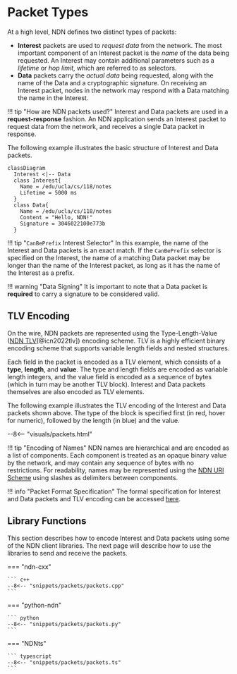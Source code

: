 # Packet Types

At a high level, NDN defines two distinct types of packets:

  * **Interest** packets are used to _request data_ from the network. The most important component of an Interest packet is the _name_ of the data being requested. An Interest may contain additional parameters such as a _lifetime_ or _hop limit_, which are referred to as selectors.
  * **Data** packets carry the _actual data_ being requested, along with the name of the Data and a cryptographic signature. On receiving an Interest packet, nodes in the network may respond with a Data matching the name in the Interest.

!!! tip "How are NDN packets used?"
    Interest and Data packets are used in a **request-response** fashion. An NDN application sends an Interest packet to request data from the network, and receives a single Data packet in response.

The following example illustrates the basic structure of Interest and Data packets.

``` mermaid
classDiagram
  Interest <|-- Data
  class Interest{
    Name = /edu/ucla/cs/118/notes
    Lifetime = 5000 ms
  }
  class Data{
    Name = /edu/ucla/cs/118/notes
    Content = "Hello, NDN!"
    Signature = 3046022100e773b
  }
```

!!! tip "`CanBePrefix` Interest Selector"
    In this example, the name of the Interest and Data packets is an exact match. If the `CanBePrefix` selector is specified on the Interest, the name of a matching Data packet may be longer than the name of the Interest packet, as long as it has the name of the Interest as a prefix.

!!! warning "Data Signing"
    It is important to note that a Data packet is **required** to carry a signature to be considered valid.

## TLV Encoding

On the wire, NDN packets are represented using the Type-Length-Value ([NDN TLV](https://docs.named-data.net/NDN-packet-spec/current/tlv.html#ndn-tlv-encoding)[@icn2022tlv]) encoding scheme. TLV is a highly efficient binary encoding scheme that supports variable length fields and nested structures.

Each field in the packet is encoded as a TLV element, which consists of a **type**, **length**, and **value**. The type and length fields are encoded as variable length integers, and the value field is encoded as a sequence of bytes (which in turn may be another TLV block). Interest and Data packets themselves are also encoded as TLV elements.

The following example illustrates the TLV encoding of the Interest and Data packets shown above. The type of the block is specified first (in red, hover for numeric), followed by the length (in blue) and the value.

--8<-- "visuals/packets.html"

!!! tip "Encoding of Names"
    NDN names are hierarchical and are encoded as a list of components. Each component is treated as an opaque binary value by the network, and may contain any sequence of bytes with no restrictions. For readability, names may be represented using the [NDN URI Scheme](https://docs.named-data.net/NDN-packet-spec/current/name.html#ndn-uri-scheme) using slashes as delimiters between components.

!!! info "Packet Format Specification"
    The formal specification for Interest and Data packets and TLV encoding can be accessed [here](https://docs.named-data.net/NDN-packet-spec/current/).

## Library Functions

This section describes how to encode Interest and Data packets using some of the NDN client libraries.
The next page will describe how to use the libraries to send and receive the packets.

=== "ndn-cxx"

    ``` c++
    --8<-- "snippets/packets/packets.cpp"
    ```

=== "python-ndn"

    ``` python
    --8<-- "snippets/packets/packets.py"
    ```

=== "NDNts"

    ``` typescript
    --8<-- "snippets/packets/packets.ts"
    ```

